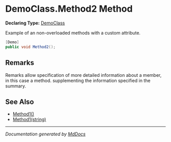 # DemoClass.Method2 Method

**Declaring Type:** [DemoClass](../Type.md)

Example of an non\-overloaded methods with a custom attribute.

```csharp
[Demo]
public void Method2();
```

## Remarks

Remarks allow specification of more detailed information about a member, in this case a method. supplementing the information specified in the summary.

## See Also

- [Method1()](Method1.md#method1)
- [Method1(string)](Method1.md#method1string)

___

*Documentation generated by [MdDocs](https://github.com/ap0llo/mddocs)*
